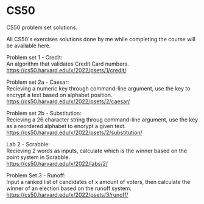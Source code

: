 # CS50
CS50 problem set solutions. 

All CS50's exercises solutions done by me while completing the course will be available here.

Problem set 1 - Credit:  
An algorithm that validates Credit Card numbers.  
https://cs50.harvard.edu/x/2022/psets/1/credit/  

Problem set 2a - Caesar:  
Recieving a numeric key through command-line argument, use the key to encrypt a text based on alphabet position.  
https://cs50.harvard.edu/x/2022/psets/2/caesar/  

Problem set 2b - Substitution:  
Recieving a 26 character string throug command-line argument, use the key as a reordered alphabet to encrypt a given text.  
https://cs50.harvard.edu/x/2022/psets/2/substitution/

Lab 2 - Scrabble:  
Recieving 2 words as inputs, calculate which is the winner based on the point system in Scrabble.  
https://cs50.harvard.edu/x/2022/labs/2/

Problem Set 3 - Runoff:  
Input a ranked list of candidates of x amount of voters, then calculate the winner of an election based on the runoff system.    
https://cs50.harvard.edu/x/2022/psets/3/runoff/  